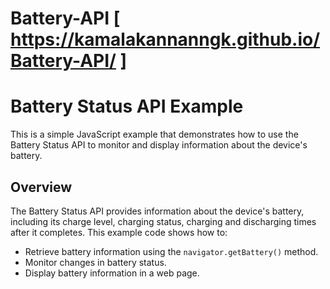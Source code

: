 # Battery-API [ https://kamalakannanngk.github.io/Battery-API/ ]
# Battery Status API Example

This is a simple JavaScript example that demonstrates how to use the Battery Status API to monitor and display information about the device's battery.

## Overview

The Battery Status API provides information about the device's battery, including its charge level, charging status, charging and discharging times after it completes. This example code shows how to:

- Retrieve battery information using the `navigator.getBattery()` method.
- Monitor changes in battery status.
- Display battery information in a web page.
